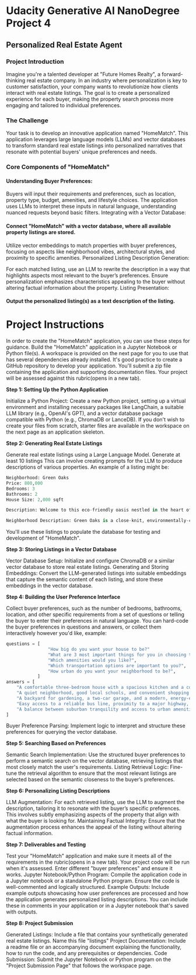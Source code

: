 # Udacity Generative AI NanoDegree Project 4  
## Personalized Real Estate Agent

### Project Introduction
Imagine you're a talented developer at "Future Homes Realty", a forward-thinking real estate company. In an industry where personalization is key to customer satisfaction, your company wants to revolutionize how clients interact with real estate listings. The goal is to create a personalized experience for each buyer, making the property search process more engaging and tailored to individual preferences.

### The Challenge
Your task is to develop an innovative application named "HomeMatch". This application leverages large language models (LLMs) and vector databases to transform standard real estate listings into personalized narratives that resonate with potential buyers' unique preferences and needs.

### Core Components of "HomeMatch"
#### Understanding Buyer Preferences:

Buyers will input their requirements and preferences, such as location, property type, budget, amenities, and lifestyle choices.
The application uses LLMs to interpret these inputs in natural language, understanding nuanced requests beyond basic filters.
Integrating with a Vector Database:

#### Connect "HomeMatch" with a vector database, where all available property listings are stored.
Utilize vector embeddings to match properties with buyer preferences, focusing on aspects like neighborhood vibes, architectural styles, and proximity to specific amenities.
Personalized Listing Description Generation:

For each matched listing, use an LLM to rewrite the description in a way that highlights aspects most relevant to the buyer’s preferences.
Ensure personalization emphasizes characteristics appealing to the buyer without altering factual information about the property.
Listing Presentation:

#### Output the personalized listing(s) as a text description of the listing.


# Project Instructions
In order to create the "HomeMatch" application, you can use these steps for guidance. Build the "HomeMatch" application in a Jupyter Notebook or Python file(s). A workspace is provided on the next page for you to use that has several dependencies already installed. It's good practice to create a GitHub repository to develop your application. You'll submit a zip file containing the application and supporting documentation files. Your project will be assessed against this rubric(opens in a new tab).

**Step 1: Setting Up the Python Application**

Initialize a Python Project: Create a new Python project, setting up a virtual environment and installing necessary packages like LangChain, a suitable LLM library (e.g., OpenAI's GPT), and a vector database package compatible with Python (e.g., ChromaDB or LanceDB). If you don't wish to create your files from scratch, starter files are available in the workspace on the next page as an application skeleton.

**Step 2: Generating Real Estate Listings**

Generate real estate listings using a Large Language Model. Generate at least 10 listings This can involve creating prompts for the LLM to produce descriptions of various properties. An example of a listing might be:

```python
Neighborhood: Green Oaks
Price: 800,000
Bedrooms: 3
Bathrooms: 2
House Size: 2,000 sqft

Description: Welcome to this eco-friendly oasis nestled in the heart of Green Oaks. This charming 3-bedroom, 2-bathroom home boasts energy-efficient features such as solar panels and a well-insulated structure. Natural light floods the living spaces, highlighting the beautiful hardwood floors and eco-conscious finishes. The open-concept kitchen and dining area lead to a spacious backyard with a vegetable garden, perfect for the eco-conscious family. Embrace sustainable living without compromising on style in this Green Oaks gem.

Neighborhood Description: Green Oaks is a close-knit, environmentally-conscious community with access to organic grocery stores, community gardens, and bike paths. Take a stroll through the nearby Green Oaks Park or grab a cup of coffee at the cozy Green Bean Cafe. With easy access to public transportation and bike lanes, commuting is a breeze.
```

You'll use these listings to populate the database for testing and development of "HomeMatch".

**Step 3: Storing Listings in a Vector Database**

Vector Database Setup: Initialize and configure ChromaDB or a similar vector database to store real estate listings.
Generating and Storing Embeddings: Convert the LLM-generated listings into suitable embeddings that capture the semantic content of each listing, and store these embeddings in the vector database.

**Step 4: Building the User Preference Interface**

Collect buyer preferences, such as the number of bedrooms, bathrooms, location, and other specific requirements from a set of questions or telling the buyer to enter their preferences in natural language. You can hard-code the buyer preferences in questions and answers, or collect them interactively however you'd like, example:

```python
questions = [   
                "How big do you want your house to be?" 
                "What are 3 most important things for you in choosing this property?", 
                "Which amenities would you like?", 
                "Which transportation options are important to you?",
                "How urban do you want your neighborhood to be?",   
            ]
answers = [
    "A comfortable three-bedroom house with a spacious kitchen and a cozy living room.",
    "A quiet neighborhood, good local schools, and convenient shopping options.",
    "A backyard for gardening, a two-car garage, and a modern, energy-efficient heating system.",
    "Easy access to a reliable bus line, proximity to a major highway, and bike-friendly roads.",
    "A balance between suburban tranquility and access to urban amenities like restaurants and theaters."
]
```


Buyer Preference Parsing: Implement logic to interpret and structure these preferences for querying the vector database.

**Step 5: Searching Based on Preferences**

Semantic Search Implementation: Use the structured buyer preferences to perform a semantic search on the vector database, retrieving listings that most closely match the user's requirements.
Listing Retrieval Logic: Fine-tune the retrieval algorithm to ensure that the most relevant listings are selected based on the semantic closeness to the buyer’s preferences.

**Step 6: Personalizing Listing Descriptions**

LLM Augmentation: For each retrieved listing, use the LLM to augment the description, tailoring it to resonate with the buyer’s specific preferences. This involves subtly emphasizing aspects of the property that align with what the buyer is looking for.
Maintaining Factual Integrity: Ensure that the augmentation process enhances the appeal of the listing without altering factual information.

**Step 7: Deliverables and Testing**

Test your "HomeMatch" application and make sure it meets all of the requirements in the rubric(opens in a new tab). Your project code will be run when it's assessed. Enter different "buyer preferences" and ensure it works.
Jupyter Notebook/Python Program: Compile the application code in a Jupyter notebook or a standalone Python program. Ensure the code is well-commented and logically structured.
Example Outputs: Include example outputs showcasing how user preferences are processed and how the application generates personalized listing descriptions. You can include these in comments in your application or in a Jupyter notebook that's saved with outputs.

**Step 8: Project Submission**

Generated Listings: Include a file that contains your synthetically generated real estate listings. Name this file "listings"
Project Documentation: Include a readme file or an accompanying document explaining the functionality, how to run the code, and any prerequisites or dependencies.
Code Submission: Submit the Jupyter Notebook or Python program on the "Project Submission Page" that follows the workspace page.
